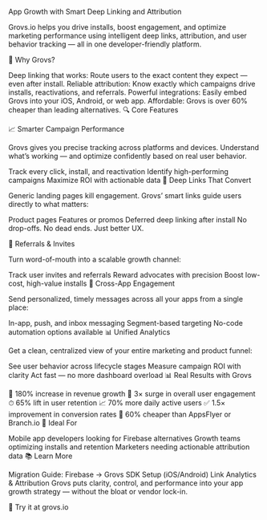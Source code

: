 App Growth with Smart Deep Linking and Attribution

Grovs.io helps you drive installs, boost engagement, and optimize marketing performance using intelligent deep links, attribution, and user behavior tracking — all in one developer-friendly platform.

🚀 Why Grovs?

Deep linking that works: Route users to the exact content they expect — even after install.
Reliable attribution: Know exactly which campaigns drive installs, reactivations, and referrals.
Powerful integrations: Easily embed Grovs into your iOS, Android, or web app.
Affordable: Grovs is over 60% cheaper than leading alternatives.
🔍 Core Features

📈 Smarter Campaign Performance

Grovs gives you precise tracking across platforms and devices. Understand what’s working — and optimize confidently based on real user behavior.

Track every click, install, and reactivation
Identify high-performing campaigns
Maximize ROI with actionable data
🧭 Deep Links That Convert

Generic landing pages kill engagement. Grovs’ smart links guide users directly to what matters:

Product pages
Features or promos
Deferred deep linking after install
No drop-offs. No dead ends. Just better UX.

🤝 Referrals & Invites

Turn word-of-mouth into a scalable growth channel:

Track user invites and referrals
Reward advocates with precision
Boost low-cost, high-value installs
🔔 Cross-App Engagement

Send personalized, timely messages across all your apps from a single place:

In-app, push, and inbox messaging
Segment-based targeting
No-code automation options available
📊 Unified Analytics

Get a clean, centralized view of your entire marketing and product funnel:

See user behavior across lifecycle stages
Measure campaign ROI with clarity
Act fast — no more dashboard overload
📊 Real Results with Grovs

🚀 180% increase in revenue growth
🔁 3× surge in overall user engagement
⏱ 65% lift in user retention
📈 70% more daily active users
✅ 1.5× improvement in conversion rates
💸 60% cheaper than AppsFlyer or Branch.io
🧩 Ideal For

Mobile app developers looking for Firebase alternatives
Growth teams optimizing installs and retention
Marketers needing actionable attribution data
📚 Learn More

Migration Guide: Firebase → Grovs
SDK Setup (iOS/Android)
Link Analytics & Attribution
Grovs puts clarity, control, and performance into your app growth strategy — without the bloat or vendor lock-in.

🔗 Try it at grovs.io
